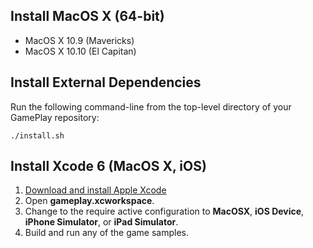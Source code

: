 ## Install MacOS X (64-bit)
- MacOS X 10.9 (Mavericks)
- MacOS X 10.10 (El Capitan)

## Install External Dependencies
Run the following command-line from the top-level directory of your GamePlay repository:

    ./install.sh

## Install Xcode 6 (MacOS X, iOS)

1. [Download and install Apple Xcode](https://developer.apple.com/xcode/)
2. Open **gameplay.xcworkspace**.
3. Change to the require active configuration to **MacOSX**, **iOS Device**, **iPhone Simulator**, or **iPad Simulator**.
4. Build and run any of the game samples.